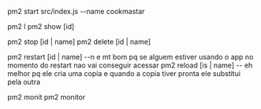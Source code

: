 pm2 start src/index.js --name cookmastar

pm2 l
pm2 show [id]

pm2 stop [id | name]
pm2 delete [id | name]

pm2 restart [id | name] --n e mt bom pq se alguem estiver usando o app no momento do restart nao vai conseguir acessar
pm2 reload [is | name] -- eh melhor pq ele cria uma copia e quando a copia tiver pronta ele substitui pela outra

pm2 monit
pm2 monitor